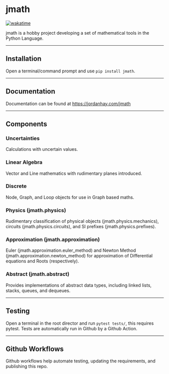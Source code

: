 # jmath

[![wakatime](https://wakatime.com/badge/github/JHay0112/jmath.svg)](https://wakatime.com/badge/github/JHay0112/jmath)

jmath is a hobby project developing a set of mathematical tools in the Python Language.

***
## Installation
Open a terminal/command prompt and use `pip install jmath`.

***

## Documentation

Documentation can be found at https://jordanhay.com/jmath

***
## Components

### Uncertainties
Calculations with uncertain values.

### Linear Algebra
Vector and Line mathematics with rudimentary planes introduced.

### Discrete
Node, Graph, and Loop objects for use in Graph based maths.

### Physics (jmath.physics)
Rudimentary classification of physical objects (jmath.physics.mechanics), circuits (jmath.physics.circuits), and SI prefixes (jmath.physics.prefixes).

### Approximation (jmath.approximation)
Euler (jmath.approximation.euler_method) and Newton Method (jmath.approximation.newton_method) for approximation of Differential equations and Roots (respectively).

### Abstract (jmath.abstract)
Provides implementations of abstract data types, including linked lists, stacks, queues, and dequeues.

*** 
## Testing

Open a terminal in the root director and run `pytest tests/`, this requires pytest. Tests are automatically run in Github by a Github Action.

***

## Github Workflows

Github workflows help automate testing, updating the requirements, and publishing this repo.
